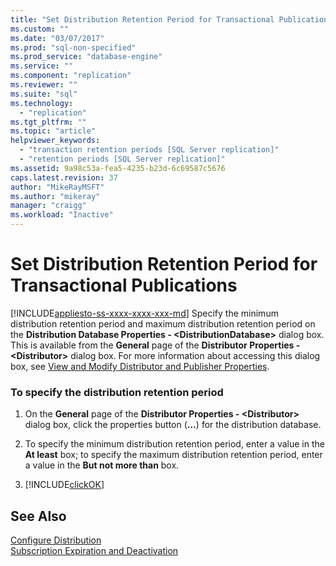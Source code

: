 ```yaml
---
title: "Set Distribution Retention Period for Transactional Publications | Microsoft Docs"
ms.custom: ""
ms.date: "03/07/2017"
ms.prod: "sql-non-specified"
ms.prod_service: "database-engine"
ms.service: ""
ms.component: "replication"
ms.reviewer: ""
ms.suite: "sql"
ms.technology: 
  - "replication"
ms.tgt_pltfrm: ""
ms.topic: "article"
helpviewer_keywords: 
  - "transaction retention periods [SQL Server replication]"
  - "retention periods [SQL Server replication]"
ms.assetid: 9a98c53a-fea5-4235-b23d-6c69587c5676
caps.latest.revision: 37
author: "MikeRayMSFT"
ms.author: "mikeray"
manager: "craigg"
ms.workload: "Inactive"
---
```

# Set Distribution Retention Period for Transactional Publications
[!INCLUDE[appliesto-ss-xxxx-xxxx-xxx-md](../../includes/appliesto-ss-xxxx-xxxx-xxx-md.md)]
  Specify the minimum distribution retention period and maximum distribution retention period on the **Distribution Database Properties - \<DistributionDatabase>** dialog box. This is available from the **General** page of the **Distributor Properties - \<Distributor>** dialog box. For more information about accessing this dialog box, see [View and Modify Distributor and Publisher Properties](../../relational-databases/replication/view-and-modify-distributor-and-publisher-properties.md).  
  
### To specify the distribution retention period  
  
1.  On the **General** page of the **Distributor Properties - \<Distributor>** dialog box, click the properties button (**…**) for the distribution database.  
  
2.  To specify the minimum distribution retention period, enter a value in the **At least** box; to specify the maximum distribution retention period, enter a value in the **But not more than** box.  
  
3.  [!INCLUDE[clickOK](../../includes/clickok-md.md)]  
  
## See Also  
 [Configure Distribution](../../relational-databases/replication/configure-distribution.md)   
 [Subscription Expiration and Deactivation](../../relational-databases/replication/subscription-expiration-and-deactivation.md)  
  
  
